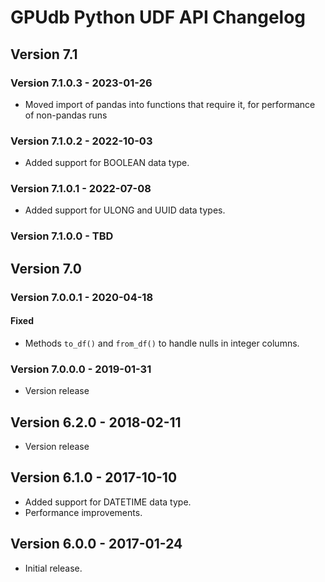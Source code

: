 # GPUdb Python UDF API Changelog

## Version 7.1

### Version 7.1.0.3 - 2023-01-26

-   Moved import of pandas into functions that require it, for performance of
    non-pandas runs


### Version 7.1.0.2 - 2022-10-03

-   Added support for BOOLEAN data type.


### Version 7.1.0.1 - 2022-07-08

-   Added support for ULONG and UUID data types.


### Version 7.1.0.0 - TBD


## Version 7.0

### Version 7.0.0.1 - 2020-04-18

#### Fixed
-   Methods `to_df()` and `from_df()` to handle nulls in integer columns.


### Version 7.0.0.0 - 2019-01-31

-   Version release


## Version 6.2.0 - 2018-02-11

-   Version release


## Version 6.1.0 - 2017-10-10

-   Added support for DATETIME data type.
-   Performance improvements.


## Version 6.0.0 - 2017-01-24

-   Initial release.
